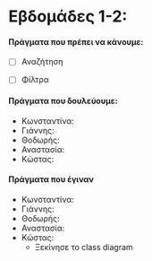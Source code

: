 # Εβδομάδες 1-2:
#### Πράγματα που πρέπει να κάνουμε:
 - [ ] Αναζήτηση
 - [ ] Φίλτρα


#### Πράγματα που δουλεύουμε:

* Κωνσταντίνα:
* Γιάννης:
* Θοδωρής:
* Αναστασία:
* Κώστας:

#### Πράγματα που έγιναν

* Κωνσταντίνα:
* Γιάννης:
* Θοδωρής:
* Αναστασία:
* Κώστας:
   - Ξεκίνησε το class diagram
